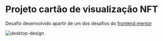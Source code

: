 # Projeto cartão de visualização NFT

Desafio desenvolvido apartir de um dos desafios do <a href="https://www.frontendmentor.io/home">frontend mentor</a>

![desktop-design](https://github.com/JoaoVitor2004/cartao-de-visualizacao-nft/assets/143558833/f4d58909-6e73-4694-9e3e-2bf46564b1d3)
